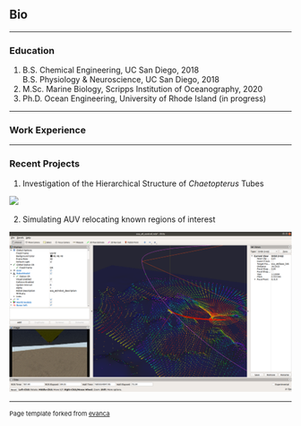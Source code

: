 ## Bio

---
### Education

1. B.S. Chemical Engineering, UC San Diego, 2018
   <br>
   B.S. Physiology & Neuroscience, UC San Diego, 2018
2. M.Sc. Marine Biology, Scripps Institution of Oceanography, 2020
3. Ph.D. Ocean Engineering, University of Rhode Island (in progress)

---
### Work Experience

---
### Recent Projects
1. Investigation of the Hierarchical Structure of *Chaetopterus* Tubes
<img src="images/tube.jpg?raw=true"/>

2. Simulating AUV relocating known regions of interest
<img src="images/auv.png?raw=true"/>

---
<p style="font-size:11px">Page template forked from <a href="https://github.com/evanca/quick-portfolio">evanca</a></p>
<!-- Remove above link if you don't want to attibute -->
